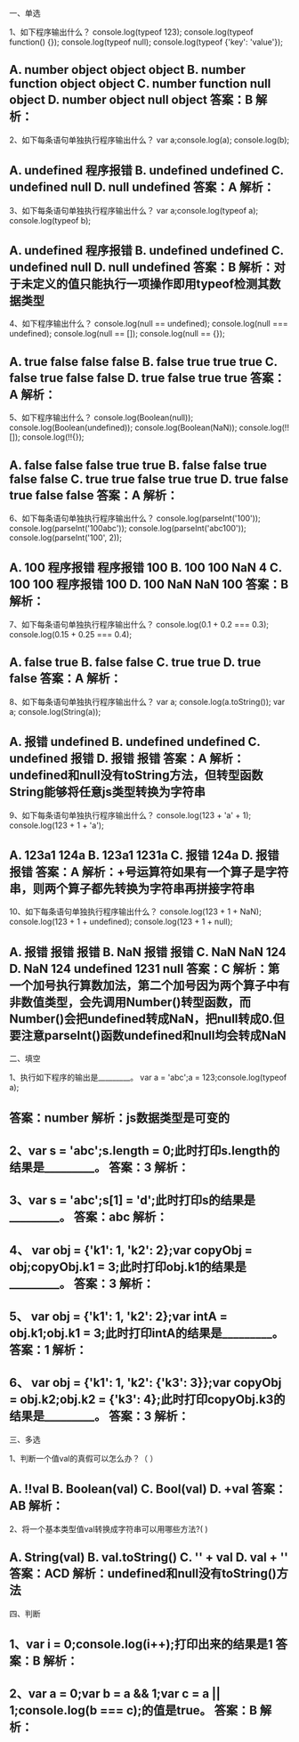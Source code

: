 一、单选

1、如下程序输出什么？
console.log(typeof 123);
console.log(typeof function() {});
console.log(typeof null);
console.log(typeof {'key': 'value'});

A. number object object object
B. number function object object
C. number function null object
D. number object null object
答案：B
解析：
--

2、如下每条语句单独执行程序输出什么？
var a;console.log(a);
console.log(b);

A. undefined 程序报错
B. undefined undefined
C. undefined null
D. null undefined
答案：A
解析：
--

3、如下每条语句单独执行程序输出什么？
var a;console.log(typeof a);
console.log(typeof b);

A. undefined 程序报错
B. undefined undefined
C. undefined null
D. null undefined
答案：B
解析：对于未定义的值只能执行一项操作即用typeof检测其数据类型
--

4、如下程序输出什么？
console.log(null == undefined);
console.log(null === undefined);
console.log(null == []);
console.log(null == {});

A. true false false false
B. false true true true
C. false true false false
D. true false true true
答案：A
解析：
--

5、如下程序输出什么？
console.log(Boolean(null));
console.log(Boolean(undefined));
console.log(Boolean(NaN));
console.log(!![]);
console.log(!!{});

A. false false false true true
B. false false true false false
C. true true false true true
D. true false true false false
答案：A
解析：
--

6、如下每条语句单独执行程序输出什么？
console.log(parseInt('100'));
console.log(parseInt('100abc'));
console.log(parseInt('abc100'));
console.log(parseInt('100', 2));

A. 100 程序报错 程序报错 100
B. 100 100 NaN 4
C. 100 100 程序报错 100
D. 100 NaN NaN 100
答案：B
解析：
--

7、如下每条语句单独执行程序输出什么？
console.log(0.1 + 0.2 === 0.3);
console.log(0.15 + 0.25 === 0.4);

A. false true
B. false false
C. true true
D. true false
答案：A
解析：
--

8、如下每条语句单独执行程序输出什么？
var a;
console.log(a.toString());
var a;
console.log(String(a));

A. 报错 undefined
B. undefined undefined
C. undefined 报错
D. 报错 报错
答案：A
解析：undefined和null没有toString方法，但转型函数String能够将任意js类型转换为字符串
--

9、如下每条语句单独执行程序输出什么？
console.log(123 + 'a' + 1);
console.log(123 + 1 + 'a');

A. 123a1 124a
B. 123a1 1231a
C. 报错 124a
D. 报错 报错
答案：A
解析：+号运算符如果有一个算子是字符串，则两个算子都先转换为字符串再拼接字符串
--

10、如下每条语句单独执行程序输出什么？
console.log(123 + 1 + NaN);
console.log(123 + 1 + undefined);
console.log(123 + 1 + null);

A. 报错 报错 报错
B. NaN 报错 报错
C. NaN NaN 124
D. NaN 124 undefined 1231 null
答案：C
解析：第一个加号执行算数加法，第二个加号因为两个算子中有非数值类型，会先调用Number()转型函数，而Number()会把undefined转成NaN，把null转成0.但要注意parseInt()函数undefined和null均会转成NaN
--

二、填空

1、执行如下程序的输出是_________。
var a = 'abc';a = 123;console.log(typeof a);

答案：number
解析：js数据类型是可变的
--

2、var s = 'abc';s.length = 0;此时打印s.length的结果是_________。
答案：3
解析：
--

3、var s = 'abc';s[1] = 'd';此时打印s的结果是_________。
答案：abc
解析：
--

4、 var obj = {'k1': 1, 'k2': 2};var copyObj = obj;copyObj.k1 = 3;此时打印obj.k1的结果是_________。
答案：3
解析：
--

5、 var obj = {'k1': 1, 'k2': 2};var intA = obj.k1;obj.k1 = 3;此时打印intA的结果是_________。
答案：1
解析：
--

6、 var obj = {'k1': 1, 'k2': {'k3': 3}};var copyObj = obj.k2;obj.k2 = {'k3': 4};此时打印copyObj.k3的结果是_________。
答案：3
解析：
--

三、多选

1、判断一个值val的真假可以怎么办？（   ）

A. !!val
B. Boolean(val)
C. Bool(val)
D. +val
答案：AB
解析：
--

2、将一个基本类型值val转换成字符串可以用哪些方法?( )

A. String(val)
B. val.toString()
C. '' + val
D. val + ''
答案：ACD
解析：undefined和null没有toString()方法
--

四、判断

1、var i = 0;console.log(i++);打印出来的结果是1
答案：B
解析：
--

2、var a = 0;var b = a && 1;var c = a || 1;console.log(b === c);的值是true。
答案：B
解析：
--
